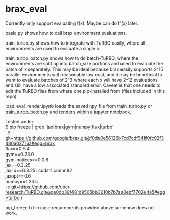 # brax_eval

Currently only support evaluating f(x). Maybe can do f'(x) later.

basic.py shows how to call brax environment evaluations.

train_turbo.py shows how to integrate with TuRBO easily, where all environments are used to evaluate a single x.

train_turbo_batch.py shows how to do batch-TuRBO, where the environments are split up into batch_size portions and used to evaluate the batch of x separately.
This may be ideal because brax easily supports 2^15 parallel environments with reasonably low cost,
and it may be beneficial to want to evaluate batches of 2^3 where each x will have 2^12 evaluations 
and still have a low associated standard error.
Caveat is that one needs to edit the TuRBO files from where one pip-installed from (files included in this repo).

load_eval_render.ipynb loads the saved npy file from train_turbo.py or train_turbo_batch.py and renders within a jupyter notebook.

Tested under: \
$ pip freeze | grep 'jax\|brax\|gym\|numpy\|flax\|turbo' \
-e git+https://github.com/google/brax.git@f0de0e56126b7cd7cdf941f0fc02f3480a02716a#egg=brax \
flax==0.6.4 \
gym==0.23.0 \
gym-notices==0.0.8 \
jax==0.3.25 \
jaxlib==0.3.25+cuda11.cudnn82 \
jaxopt==0.6 \
numpy==1.23.5 \
-e git+https://github.com/uber-research/TuRBO.git@de0db39f481d9505bb3610b7b7aa0ebf7702e4a5#egg=turbo \

pip_freeze.txt in case requirements provided above somehow does not work.
